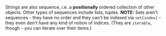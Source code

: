 Strings are also sequence, i.e.  a **positionally** ordered collection of other objects.
Other types of sequences include lists, tuples. 
**NOTE:** Sets aren't sequences - they have no order and they can't be indexed via `set[index]` - they even don't have any kind of notion of indices. (They are `iterable`, though - you can iterate over their items.)
